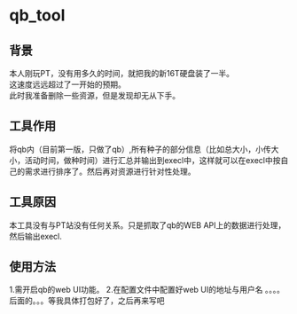 # qb_tool
## 背景
本人刚玩PT，没有用多久的时间，就把我的新16T硬盘装了一半。  
这速度远远超过了一开始的预期。  
此时我准备删除一些资源，但是发现却无从下手。  

## 工具作用
将qb内（目前第一版，只做了qb）,所有种子的部分信息（比如总大小，小传大小，活动时间，做种时间）进行汇总并输出到execl中，这样就可以在execl中按自己的需求进行排序了。然后再对资源进行针对性处理。
## 工具原因
本工具没有与PT站没有任何关系。只是抓取了qb的WEB API上的数据进行处理，然后输出execl.

## 使用方法
1.需开启qb的web UI功能。
2.在配置文件中配置好web UI的地址与用户名
。。。。后面的。。。等我具体打包好了，之后再来写吧

